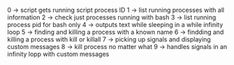 0 -> script gets running script process ID 
1 -> list running processes with all information
2 -> check just processes running with bash
3 -> list running process pid for bash only
4 -> outputs text while sleeping in a while infinity loop
5 -> finding and killing a process with a known name
6 -> findding and killing a process with kill or killall
7 -> picking up signals and displaying custom messages
8 -> kill process no matter what
9 -> handles signals in an infinity lopp with custom messages
